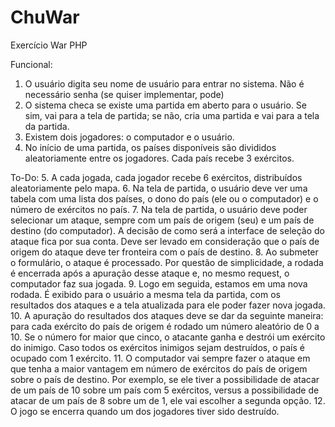 # ChuWar
Exercício War PHP

Funcional:
  1. O usuário digita seu nome de usuário para entrar no sistema. Não é necessário senha (se quiser implementar, pode) 
  2. O sistema checa se existe uma partida em aberto para o usuário. Se sim, vai para a tela de partida; se não, cria uma partida e vai para a tela da partida. 
  3. Existem dois jogadores: o computador e o usuário. 
  4. No início de uma partida, os países disponíveis são divididos aleatoriamente entre os jogadores. Cada país recebe 3 exércitos. 
  
To-Do:
  5. A cada jogada, cada jogador recebe 6 exércitos, distribuídos aleatoriamente pelo mapa. 
  6. Na tela de partida, o usuário deve ver uma tabela com uma lista dos países, o dono do país (ele ou o computador) e o número de exércitos no país. 
  7. Na tela de partida, o usuário deve poder selecionar um ataque, sempre com um país de origem (seu) e um país de destino (do computador). A decisão de como será a interface de seleção do ataque fica por sua conta. Deve ser levado em consideração que o país de origem do ataque deve ter fronteira com o país de destino. 
  8. Ao submeter o formulário, o ataque é processado. Por questão de simplicidade, a rodada é encerrada após a apuração desse ataque e, no mesmo request, o computador faz sua jogada. 
  9. Logo em seguida, estamos em uma nova rodada. É exibido para o usuário a mesma tela da partida, com os resultados dos ataques e a tela atualizada para ele poder fazer nova jogada. 
  10. A apuração do resultados dos ataques deve se dar da seguinte maneira: para cada exército do país de origem é rodado um número aleatório de 0 a 10. Se o número for maior que cinco, o atacante ganha e destrói um exército do inimigo. Caso todos os exércitos inimigos sejam destruídos, o país é ocupado com 1 exército. 
  11. O computador vai sempre fazer o ataque em que tenha a maior vantagem em número de exércitos do país de origem sobre o país de destino. Por exemplo, se ele tiver a possibilidade de atacar de um país de 10 sobre um país com 5 exércitos, versus a possibilidade de atacar de um país de 8 sobre um de 1, ele vai escolher a segunda opção. 
  12. O jogo se encerra quando um dos jogadores tiver sido destruído. 
